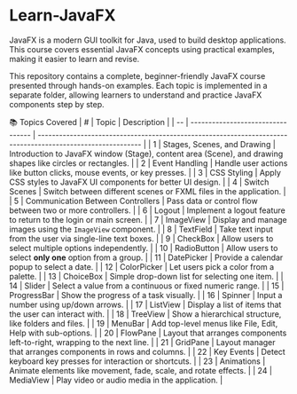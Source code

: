 # Learn-JavaFX
JavaFX is a modern GUI toolkit for Java, used to build desktop applications. This course covers essential JavaFX concepts using practical examples, making it easier to learn and revise.

This repository contains a complete, beginner-friendly JavaFX course presented through hands-on examples. Each topic is implemented in a separate folder, allowing learners to understand and practice JavaFX components step by step.

📚 Topics Covered
| #  | Topic                             | Description                                                                                                 |
| -- | --------------------------------- | ----------------------------------------------------------------------------------------------------------- |
| 1  | Stages, Scenes, and Drawing       | Introduction to JavaFX window (Stage), content area (Scene), and drawing shapes like circles or rectangles. |
| 2  | Event Handling                    | Handle user actions like button clicks, mouse events, or key presses.                                       |
| 3  | CSS Styling                       | Apply CSS styles to JavaFX UI components for better UI design.                                              |
| 4  | Switch Scenes                     | Switch between different scenes or FXML files in the application.                                           |
| 5  | Communication Between Controllers | Pass data or control flow between two or more controllers.                                                  |
| 6  | Logout                            | Implement a logout feature to return to the login or main screen.                                           |
| 7  | ImageView                         | Display and manage images using the `ImageView` component.                                                  |
| 8  | TextField                         | Take text input from the user via single-line text boxes.                                                   |
| 9  | CheckBox                          | Allow users to select multiple options independently.                                                       |
| 10 | RadioButton                       | Allow users to select **only one** option from a group.                                                     |
| 11 | DatePicker                        | Provide a calendar popup to select a date.                                                                  |
| 12 | ColorPicker                       | Let users pick a color from a palette.                                                                      |
| 13 | ChoiceBox                         | Simple drop-down list for selecting one item.                                                               |
| 14 | Slider                            | Select a value from a continuous or fixed numeric range.                                                    |
| 15 | ProgressBar                       | Show the progress of a task visually.                                                                       |
| 16 | Spinner                           | Input a number using up/down arrows.                                                                        |
| 17 | ListView                          | Display a list of items that the user can interact with.                                                    |
| 18 | TreeView                          | Show a hierarchical structure, like folders and files.                                                      |
| 19 | MenuBar                           | Add top-level menus like File, Edit, Help with sub-options.                                                 |
| 20 | FlowPane                          | Layout that arranges components left-to-right, wrapping to the next line.                                   |
| 21 | GridPane                          | Layout manager that arranges components in rows and columns.                                                |
| 22 | Key Events                        | Detect keyboard key presses for interaction or shortcuts.                                                   |
| 23 | Animations                        | Animate elements like movement, fade, scale, and rotate effects.                                            |
| 24 | MediaView                         | Play video or audio media in the application.                                                               |
